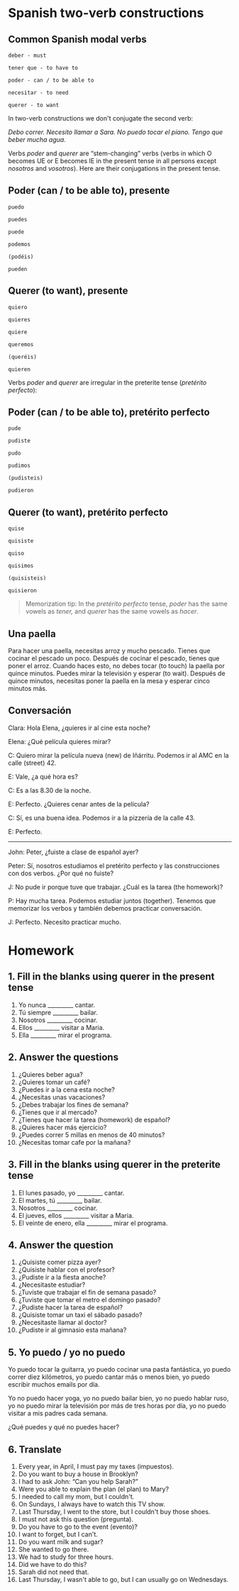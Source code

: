 # Spanish two-verb constructions

## Common Spanish modal verbs

    deber - must

    tener que - to have to

    poder - can / to be able to

    necesitar - to need

    querer - to want

In two-verb constructions we don't conjugate the second verb:

*Debo correr. Necesito llamar a Sara. No puedo tocar el piano. Tengo que beber mucha agua.*

Verbs *poder* and *querer* are “stem-changing” verbs (verbs in which O becomes UE or E becomes IE
in the present tense in all persons except *nosotros* and *vosotros*). 
Here are their conjugations in the present tense.

## Poder (can / to be able to), presente

    puedo

    puedes

    puede

    podemos

    (podéis)

    pueden

## Querer (to want), presente

    quiero

    quieres

    quiere

    queremos

    (queréis)

    quieren

Verbs *poder* and *querer* are irregular in the preterite tense (*pretérito perfecto*):

## Poder (can / to be able to), pretérito perfecto

    pude

    pudiste

    pudo

    pudimos

    (pudisteis)

    pudieron

## Querer (to want), pretérito perfecto

    quise

    quisiste

    quiso

    quisimos

    (quisisteis)

    quisieron

> Memorization tip: In the *pretérito perfecto* tense, *poder* has the same vowels as *tener,* and *querer* has 
the same vowels as *hacer*.

## Una paella 

Para hacer una paella, necesitas arroz y mucho pescado. Tienes que cocinar el pescado un poco. 
Después de cocinar el pescado, tienes que poner el arroz. Cuando haces esto, no debes tocar (to touch) 
la paella por quince minutos. Puedes mirar la televisión y esperar (to wait). Después de quince minutos, 
necesitas poner la paella en la mesa y esperar cinco minutos más. 

## Conversación

Clara: Hola Elena, ¿quieres ir al cine esta noche?

Elena: ¿Qué película quieres mirar?

C: Quiero mirar la película nueva (new) de Iñárritu. Podemos ir al AMC en la calle (street) 42.

E: Vale, ¿a qué hora es?

C: Es a las 8.30 de la noche.

E: Perfecto. ¿Quieres cenar antes de la película?

C: Sí, es una buena idea. Podemos ir a la pizzería de la calle 43.

E: Perfecto.

****

John: Peter, ¿fuiste a clase de español ayer?

Peter: Sí, nosotros estudiamos el pretérito perfecto y las construcciones con dos verbos. ¿Por qué no fuiste?

J: No pude ir porque tuve que trabajar. ¿Cuál es la tarea (the homework)?

P: Hay mucha tarea. Podemos estudiar juntos (together). Tenemos que memorizar los verbos y también 
debemos practicar conversación.

J: Perfecto. Necesito practicar mucho.

# Homework

## 1. Fill in the blanks using querer in the present tense

1. Yo nunca _________ cantar.
2. Tú siempre _________ bailar.
3. Nosotros _________ cocinar.
4. Ellos _________ visitar a Maria.
5. Ella _________ mirar el programa.

## 2. Answer the questions

1. ¿Quieres beber agua?
2. ¿Quieres tomar un café?
3. ¿Puedes ir a la cena esta noche?
4. ¿Necesitas unas vacaciones?
5. ¿Debes trabajar los fines de semana?
6. ¿Tienes que ir al mercado?
7. ¿Tienes que hacer la tarea (homework) de español?
8. ¿Quieres hacer más ejercicio?
9. ¿Puedes correr 5 millas en menos de 40 minutos?
10. ¿Necesitas tomar cafe por la mañana?

## 3. Fill in the blanks using querer in the preterite tense

1. El lunes pasado, yo _________ cantar.
2. El martes, tú _________ bailar.
3. Nosotros _________ cocinar.
4. El jueves, ellos _________ visitar a Maria.
5. El veinte de enero, ella _________ mirar el programa.

## 4. Answer the question

1. ¿Quisiste comer pizza ayer?
2. ¿Quisiste hablar con el profesor?
3. ¿Pudiste ir a la fiesta anoche?
4. ¿Necesitaste estudiar?
5. ¿Tuviste que trabajar el fin de semana pasado?
6. ¿Tuviste que tomar el metro el domingo pasado?
7. ¿Pudiste hacer la tarea de español?
8. ¿Quisiste tomar un taxi el sábado pasado?
9. ¿Necesitaste llamar al doctor?
10. ¿Pudiste ir al gimnasio esta mañana?

## 5. Yo puedo / yo no puedo

Yo puedo tocar la guitarra, yo puedo cocinar una pasta fantástica, yo puedo correr diez kilómetros, 
yo puedo cantar más o menos bien, yo puedo escribir muchos emails por día.

Yo no puedo hacer yoga, yo no puedo bailar bien, yo no puedo hablar ruso, yo no puedo mirar la televisión por 
más de tres horas por día, yo no puedo visitar a mis padres cada semana.

¿Qué puedes y qué no puedes hacer?

## 6. Translate

1. Every year, in April, I must pay my taxes (impuestos).
2. Do you want to buy a house in Brooklyn?
3. I had to ask John: “Can you help Sarah?”
4. Were you able to explain the plan (el plan) to Mary?
5. I needed to call my mom, but I couldn't.
6. On Sundays, I always have to watch this TV show.
7. Last Thursday, I went to the store, but I couldn't buy those shoes.
8. I must not ask this question (pregunta).
9. Do you have to go to the event (evento)?
10. I want to forget, but I can't.
11. Do you want milk and sugar?
12. She wanted to go there.
13. We had to study for three hours.
14. Did we have to do this?
15. Sarah did not need that.
16. Last Thursday, I wasn't able to go, but I can usually go on Wednesdays.